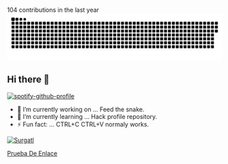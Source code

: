 104 contributions in the last year 
![Snake animation](https://raw.githubusercontent.com/surgatengit/surgatengit/output/github-contribution-grid-snake-dark.svg)
## Hi there 👋
[![spotify-github-profile](https://spotify-github-profile.kittinanx.com/api/view?uid=g4vehpi40mimfuucijdchzu7v&cover_image=true&theme=novatorem&show_offline=false&background_color=061f05&interchange=false&bar_color=53b14f&bar_color_cover=false)](https://open.spotify.com/user/g4vehpi40mimfuucijdchzu7v)

- 🔭 I’m currently working on ... Feed the snake.
- 🌱 I’m currently learning ... Hack profile repository.
- ⚡ Fun fact: ... CTRL+C CTRL+V normaly works.

[![Surgatl](https://www.hackthebox.com/badge/image/259694)](https://app.hackthebox.com/profile/259694)

<a href="https://open.spotify.com/user/g4vehpi40mimfuucijdchzu7v" target="_blank" rel="noopener">Prueba De Enlace</a>
